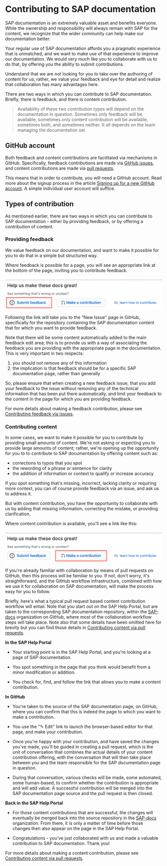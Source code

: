 # Contributing to SAP documentation

SAP documentation is an extremely valuable asset and benefits everyone. While the ownership and responsibility will always remain with SAP for the content, we recognize that the wider community can help make our documentation better.

Your regular use of SAP documentation affords you a pragmatic experience that is unmatched, and we want to make use of that experience to improve our documentation. We would very much like you to collaborate with us to do that, by offering you the ability to submit contributions.

Understand that we are not looking for you to take over the authoring of content for us; rather, we value your feedback and eye for detail and realize that collaboration has many advantages here.

There are two ways in which you can contribute to SAP documentation. Briefly, there is feedback, and there is content contribution.

> Availability of these two contribution types will depend on the documentation in question. Sometimes only feedback will be available, sometimes only content contribution will be available, sometimes both, and sometimes neither. It all depends on the team managing the documentation set.

## GitHub account

Both feedback and content contributions are facilitated via mechanisms in GitHub. Specifically, feedback contributions are made via [GitHub issues][github-issues], and content contributions are made via [pull requests][github-pull-requests].

This means that in order to contribute, you will need a GitHub account. Read more about the signup process in the article [Signing up for a new GitHub account][github-signup]. A simple individual user account will suffice.

## Types of contribution

As mentioned earlier, there are two ways in which you can contribute to SAP documentation - either by providing feedback, or by offering a contribution of content.

### Providing feedback

We value feedback on our documentation, and want to make it possible for you to do that in a simple but structured way.

Where feedback is possible for a page, you will see an appropriate link at the bottom of the page, inviting you to contribute feedback.

![Feedback link](assets/feedback-link.png)

Following the link will take you to the "New Issue" page in GitHub, specifically for the repository containing the SAP documentation content that for which you want to provide feedback.

Note that there will be some content automatically added to the main feedback edit area; this is to provide us with a way of associating the feedback you are providing with the appropriate page in the documentation. This is very important in two respects:

1. you should not remove any of this information
1. the implication is that feedback should be for a specific SAP documentation page, rather than generally

So, please ensure that when creating a new feedback issue, that you add your feedback to the issue without removing any of the technical information that has been put there automatically, and limit your feedback to the content in the page for which you are providing feedback.

For more details about making a feedback contribution, please see [Contributing feedback via issues](feedback.md).

### Contributing content 

In some cases, we want to make it possible for you to contribute by providing small amounts of content. We're not asking or expecting you to provide large amounts of content; rather, we're opening up the opportunity for you to to contribute to SAP documentation by offering content such as:

- corrections to typos that you spot
- the rewording of a phrase or sentence for clarity
- the addition of information or context to qualify or increase accuracy

If you spot something that's missing, incorrect, lacking clarity or requiring more context, you can of course provide feedback via an issue, and ask us to address it.

But with content contribution, you have the opportunity to collaborate with us by adding that missing information, correcting the mistake, or providing clarification.

Where content contribution is available, you'll see a link like this:

![Content contribution link](assets/content-contribution-link.png)

If you're already familiar with collaboration by means of pull requests on GitHub, then this process will be familiar to you. If not, don't worry, it's straightforward, and the GitHub workflow infrastructure, combined with how we use it for collaboration on SAP documentation, will make the process easy for you to follow.

Briefly, here's what a typical pull request based content contribution workflow will entail. Note that you start out on the SAP Help Portal, but are taken to the corresponding SAP documentation repository, within the [SAP-docs][sap-docs-org] organization on GitHub, where most of the collaboration workflow steps will take place. Note also that some details have been omitted here for brevity but you can find those details in [Contributing content via pull requests](content.md).

**In the SAP Help Portal**

- Your starting point is in the SAP Help Portal, and you're looking at a page of SAP documentation.

- You spot something in the page that you think would benefit from a minor modification or addition.

- You check for, find, and follow the link that allows you to make a content contribution.

**In GitHub**

- You're taken to the source of the SAP documentation page, on GitHub, where you can confirm that this is indeed the page to which you want to make a contribution.

- You use the "✎ Edit" link to launch the browser-based editor for that page, and make your contribution.

- Once you're happy with your contribution, and have saved the changes you've made, you'll be guided in creating a pull request, which is the unit of conversation that combines the actual details of your content contribution offering, with the conversation that will then take place between you and the team responsible for the SAP documentation page in question.

- During that conversation, various checks will be made, some automated, some human-based, to confirm whether the contribution is appropriate and will add value. A successful contribution will be merged into the SAP documentation page source and the pull request is then closed.

**Back in the SAP Help Portal**

- For those content contributions that are successful, the changes will eventually be merged back into the source repository in the [SAP-docs][sap-docs-org] organization. From there, it is only a matter of time before those changes then also appear on the page in the SAP Help Portal.

- Congratulations - you've just collaborated with us and made a valuable contribution to SAP documentation. Thank you!

For more details about making a content contribution, please see [Contributing content via pull requests](content.md).



[github-issues]: https://guides.github.com/features/issues/
[github-pull-requests]: https://docs.github.com/en/github/collaborating-with-issues-and-pull-requests/about-pull-requests
[github-signup]: https://docs.github.com/en/github/getting-started-with-github/signing-up-for-a-new-github-account
[sap-docs-org]: https://github.com/SAP-docs/
